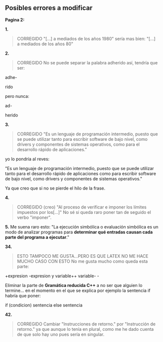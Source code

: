 ## Posibles errores a modificar

**Pagina 2:**

**1.** 
>CORREGIDO
"[...] a mediados de los años 1980" sería mas bien: "[...] a mediados de los años 80"

**2.** 
>CORREGIDO
No se puede separar la palabra adherido así, tendría que ser:


adhe-

rido

pero nunca:


ad-

herido


**3.** 
>CORREGIDO
"Es un lenguaje de programación intermedio, puesto que se puede utilizar tanto para escribir software de bajo nivel, como drivers y componentes de sistemas operativos, como para el desarrollo rápido de aplicaciones."

yo lo pondría al reves:

"Es un lenguaje de programación intermedio, puesto que se puede utilizar tanto para el desarrollo rápido de aplicaciones como para escribir software de bajo nivel, como drivers y componentes de sistemas operativos."

Ya que creo que si no se pierde el hilo de la frase.


**4.**
>CORREGIDO (creo) 
"Al proceso de verificar e imponer los límites impuestos por los[...]" No sé si queda raro poner tan de seguido el verbo "imponer".

**5.** 
Me suena raro esto: "La ejecución simbólica o evaluación simbólica es un modo de analizar programas para **determinar qué entradas causan cada parte del programa a ejecutar**."




**34.** 
>ESTO TAMPOCO ME GUSTA...PERO ES QUE LATEX NO ME HACE MUCHO CASO CON ESTO
No me gusta mucho como queda esta parte:

+expresion -expresion y variable++ variable- -


Eliminar la parte de **Gramática reducida C++** a no ser que alguien lo termine... en el momento en el que se explica por ejemplo la sentencia if habría que poner: 

if (condicion) sentencia
else sentencia


**42.**
>CORREGIDO
Cambiar "Instrucciones de retorno." por "Instrucción de retorno." ya que aunque lo tenía en plural, como me he dado cuenta de que solo hay uno pues sería en singular.